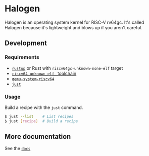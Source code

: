 # Halogen

Halogen is an operating system kernel for RISC-V rv64gc. It's called Halogen
because it's lightweight and blows up if you aren't careful.

## Development

### Requirements

- [`rustup`](https://rustup.rs) or Rust with `riscv64gc-unknown-none-elf` target
- [`riscv64-unknown-elf-` toolchain](https://github.com/riscv-collab/riscv-gnu-toolchain)
- [`qemu-system-riscv64`](https://www.qemu.org)
- [`just`](https://github.com/casey/just)

### Usage

Build a recipe with the `just` command.

```bash
$ just --list    # List recipes
$ just [recipe]  # Build a recipe
```

## More documentation

See the [`docs`](./docs/README.md)
